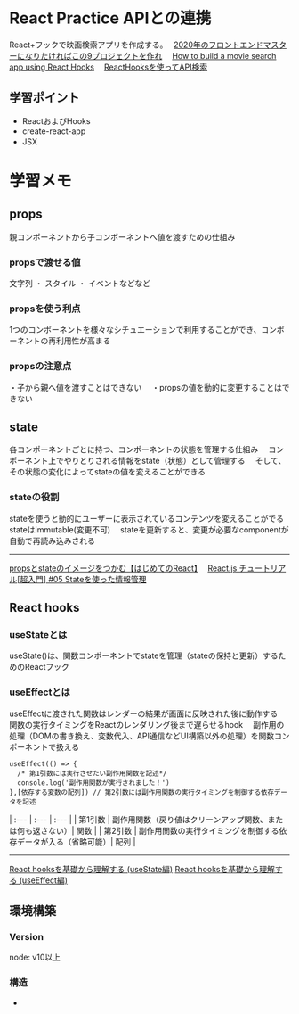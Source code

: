 # React Practice APIとの連携
React+フックで映画検索アプリを作成する。　
[2020年のフロントエンドマスターになりたければこの9プロジェクトを作れ](https://qiita.com/rana_kualu/items/915345b8f3f870cfe2aa)　
[How to build a movie search app using React Hooks](https://www.freecodecamp.org/news/how-to-build-a-movie-search-app-using-react-hooks-24eb72ddfaf7/)　
[ReactHooksを使ってAPI検索](https://qiita.com/Sotq_17/items/9a3e083d12a52afed6cd)　

## 学習ポイント
- ReactおよびHooks
- create-react-app
- JSX
　
# 学習メモ
## props
親コンポーネントから子コンポーネントへ値を渡すための仕組み
### propsで渡せる値
文字列 ・ スタイル ・ イベントなどなど
### propsを使う利点
1つのコンポーネントを様々なシチュエーションで利用することができ、コンポーネントの再利用性が高まる
### propsの注意点
・子から親へ値を渡すことはできない　
・propsの値を動的に変更することはできない
## state
各コンポーネントごとに持つ、コンポーネントの状態を管理する仕組み　
コンポーネント上でやりとりされる情報をstate（状態）として管理する　
そして、その状態の変化によってstateの値を変えることができる
### stateの役割
stateを使うと動的にユーザーに表示されているコンテンツを変えることがでる　
stateはimmutable(変更不可)　
stateを更新すると、変更が必要なcomponentが自動で再読み込みされる　
***
[propsとstateのイメージをつかむ【はじめてのReact】](https://qiita.com/rio_threehouse/items/7632f5a593cf218b9504)　
[React.js チュートリアル[超入門] #05 Stateを使った情報管理](https://note.com/natsukingdom/n/ne81d079623b3)

## React hooks
### useStateとは
useState()は、関数コンポーネントでstateを管理（stateの保持と更新）するためのReactフック

### useEffectとは
useEffectに渡された関数はレンダーの結果が画面に反映された後に動作する　
関数の実行タイミングをReactのレンダリング後まで遅らせるhook　
副作用の処理（DOMの書き換え、変数代入、API通信などUI構築以外の処理）を関数コンポーネントで扱える
```
useEffect(() => {
  /* 第1引数には実行させたい副作用関数を記述*/
  console.log('副作用関数が実行されました！')
},[依存する変数の配列]) // 第2引数には副作用関数の実行タイミングを制御する依存データを記述
```
| :--- | :--- | :--- |
| 第1引数 | 副作用関数（戻り値はクリーンアップ関数、または何も返さない）| 関数 |
| 第2引数 | 副作用関数の実行タイミングを制御する依存データが入る（省略可能）| 配列 |
　
***
[React hooksを基礎から理解する (useState編)](https://qiita.com/seira/items/f063e262b1d57d7e78b4) 
[React hooksを基礎から理解する (useEffect編)](https://qiita.com/seira/items/e62890f11e91f6b9653f) 
　
## 環境構築
### Version
node: v10以上
　
### 構造
-